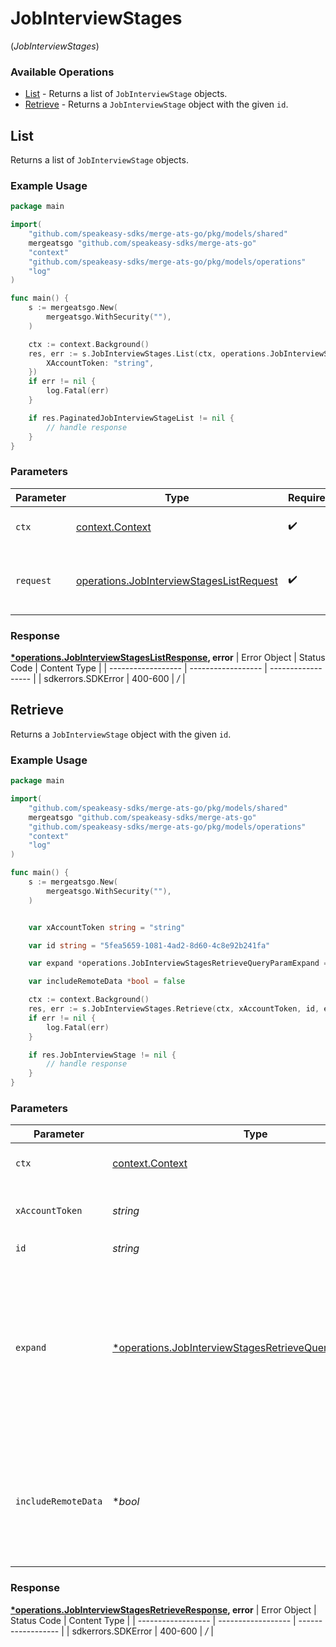 # JobInterviewStages
(*JobInterviewStages*)

### Available Operations

* [List](#list) - Returns a list of `JobInterviewStage` objects.
* [Retrieve](#retrieve) - Returns a `JobInterviewStage` object with the given `id`.

## List

Returns a list of `JobInterviewStage` objects.

### Example Usage

```go
package main

import(
	"github.com/speakeasy-sdks/merge-ats-go/pkg/models/shared"
	mergeatsgo "github.com/speakeasy-sdks/merge-ats-go"
	"context"
	"github.com/speakeasy-sdks/merge-ats-go/pkg/models/operations"
	"log"
)

func main() {
    s := mergeatsgo.New(
        mergeatsgo.WithSecurity(""),
    )

    ctx := context.Background()
    res, err := s.JobInterviewStages.List(ctx, operations.JobInterviewStagesListRequest{
        XAccountToken: "string",
    })
    if err != nil {
        log.Fatal(err)
    }

    if res.PaginatedJobInterviewStageList != nil {
        // handle response
    }
}
```

### Parameters

| Parameter                                                                                                | Type                                                                                                     | Required                                                                                                 | Description                                                                                              |
| -------------------------------------------------------------------------------------------------------- | -------------------------------------------------------------------------------------------------------- | -------------------------------------------------------------------------------------------------------- | -------------------------------------------------------------------------------------------------------- |
| `ctx`                                                                                                    | [context.Context](https://pkg.go.dev/context#Context)                                                    | :heavy_check_mark:                                                                                       | The context to use for the request.                                                                      |
| `request`                                                                                                | [operations.JobInterviewStagesListRequest](../../pkg/models/operations/jobinterviewstageslistrequest.md) | :heavy_check_mark:                                                                                       | The request object to use for the request.                                                               |


### Response

**[*operations.JobInterviewStagesListResponse](../../pkg/models/operations/jobinterviewstageslistresponse.md), error**
| Error Object       | Status Code        | Content Type       |
| ------------------ | ------------------ | ------------------ |
| sdkerrors.SDKError | 400-600            | */*                |

## Retrieve

Returns a `JobInterviewStage` object with the given `id`.

### Example Usage

```go
package main

import(
	"github.com/speakeasy-sdks/merge-ats-go/pkg/models/shared"
	mergeatsgo "github.com/speakeasy-sdks/merge-ats-go"
	"github.com/speakeasy-sdks/merge-ats-go/pkg/models/operations"
	"context"
	"log"
)

func main() {
    s := mergeatsgo.New(
        mergeatsgo.WithSecurity(""),
    )


    var xAccountToken string = "string"

    var id string = "5fea5659-1081-4ad2-8d60-4c8e92b241fa"

    var expand *operations.JobInterviewStagesRetrieveQueryParamExpand = operations.JobInterviewStagesRetrieveQueryParamExpandJob

    var includeRemoteData *bool = false

    ctx := context.Background()
    res, err := s.JobInterviewStages.Retrieve(ctx, xAccountToken, id, expand, includeRemoteData)
    if err != nil {
        log.Fatal(err)
    }

    if res.JobInterviewStage != nil {
        // handle response
    }
}
```

### Parameters

| Parameter                                                                                                                              | Type                                                                                                                                   | Required                                                                                                                               | Description                                                                                                                            |
| -------------------------------------------------------------------------------------------------------------------------------------- | -------------------------------------------------------------------------------------------------------------------------------------- | -------------------------------------------------------------------------------------------------------------------------------------- | -------------------------------------------------------------------------------------------------------------------------------------- |
| `ctx`                                                                                                                                  | [context.Context](https://pkg.go.dev/context#Context)                                                                                  | :heavy_check_mark:                                                                                                                     | The context to use for the request.                                                                                                    |
| `xAccountToken`                                                                                                                        | *string*                                                                                                                               | :heavy_check_mark:                                                                                                                     | Token identifying the end user.                                                                                                        |
| `id`                                                                                                                                   | *string*                                                                                                                               | :heavy_check_mark:                                                                                                                     | N/A                                                                                                                                    |
| `expand`                                                                                                                               | [*operations.JobInterviewStagesRetrieveQueryParamExpand](../../../pkg/models/operations/jobinterviewstagesretrievequeryparamexpand.md) | :heavy_minus_sign:                                                                                                                     | Which relations should be returned in expanded form. Multiple relation names should be comma separated without spaces.                 |
| `includeRemoteData`                                                                                                                    | **bool*                                                                                                                                | :heavy_minus_sign:                                                                                                                     | Whether to include the original data Merge fetched from the third-party to produce these models.                                       |


### Response

**[*operations.JobInterviewStagesRetrieveResponse](../../pkg/models/operations/jobinterviewstagesretrieveresponse.md), error**
| Error Object       | Status Code        | Content Type       |
| ------------------ | ------------------ | ------------------ |
| sdkerrors.SDKError | 400-600            | */*                |
